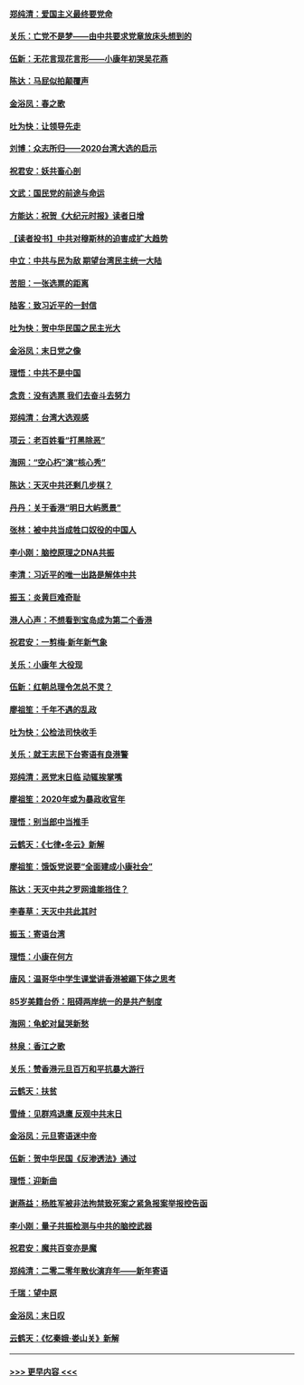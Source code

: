 #### [郑纯清：爱国主义最终要党命](../pages/nsc993/n11802197.md?t=01190155) 
#### [关乐：亡党不是梦——由中共要求党章放床头想到的](../pages/nsc993/n11802156.md?t=01190155) 
#### [伍新：无花言现花言形——小康年初哭吴花燕](../pages/nsc993/n11800044.md?t=01190155) 
#### [陈达：马屁似拍颠覆声](../pages/nsc993/n11800010.md?t=01190155) 
#### [金浴凤：春之歌](../pages/nsc993/n11797687.md?t=01190155) 
#### [吐为快：让领导先走](../pages/nsc993/n11797512.md?t=01190155) 
#### [刘博：众志所归——2020台湾大选的启示](../pages/nsc993/n11796878.md?t=01190155) 
#### [祝君安：妖共畜心剖](../pages/nsc993/n11794273.md?t=01190155) 
#### [文武：国民党的前途与命运](../pages/nsc993/n11794198.md?t=01190155) 
#### [方能达：祝贺《大纪元时报》读者日增](../pages/nsc993/n11793807.md?t=01190155) 
#### [【读者投书】中共对穆斯林的迫害成扩大趋势](../pages/nsc993/n11791371.md?t=01190155) 
#### [中立：中共与民为敌 期望台湾民主统一大陆](../pages/nsc993/n11790392.md?t=01190155) 
#### [苦胆：一张选票的距离](../pages/nsc993/n11788914.md?t=01190155) 
#### [陆客：致习近平的一封信](../pages/nsc993/n11788867.md?t=01190155) 
#### [吐为快：贺中华民国之民主光大](../pages/nsc993/n11788618.md?t=01190155) 
#### [金浴凤：末日党之像](../pages/nsc993/n11787475.md?t=01190155) 
#### [理悟：中共不是中国](../pages/nsc993/n11787463.md?t=01190155) 
#### [念贲：没有选票  我们去奋斗去努力](../pages/nsc993/n11787398.md?t=01190155) 
#### [郑纯清：台湾大选观感](../pages/nsc993/n11786210.md?t=01190155) 
#### [项云：老百姓看“打黑除恶”](../pages/nsc993/n11785398.md?t=01190155) 
#### [海网：“空心朽”演“核心秀”](../pages/nsc993/n11783874.md?t=01190155) 
#### [陈达：天灭中共还剩几步棋？](../pages/nsc993/n11783719.md?t=01190155) 
#### [丹丹：关于香港“明日大屿愿景”](../pages/nsc993/n11783273.md?t=01190155) 
#### [张林：被中共当成牲口奴役的中国人](../pages/nsc993/n11782397.md?t=01190155) 
#### [李小刚：脑控原理之DNA共振](../pages/nsc993/n11780962.md?t=01190155) 
#### [李清：习近平的唯一出路是解体中共](../pages/nsc993/n11780866.md?t=01190155) 
#### [振玉：炎黄巨难奇耻](../pages/nsc993/n11779632.md?t=01190155) 
#### [港人心声：不想看到宝岛成为第二个香港](../pages/nsc993/n11778817.md?t=01190155) 
#### [祝君安：一剪梅‧新年新气象](../pages/nsc993/n11776340.md?t=01190155) 
#### [关乐：小康年 大役现](../pages/nsc993/n11774213.md?t=01190155) 
#### [伍新：红朝总理令怎总不灵？](../pages/nsc993/n11770813.md?t=01190155) 
#### [廖祖笙：千年不遇的乱政](../pages/nsc993/n11770373.md?t=01190155) 
#### [吐为快：公检法司快收手](../pages/nsc993/n11770359.md?t=01190155) 
#### [关乐：就王志民下台寄语有良港警](../pages/nsc993/n11769903.md?t=01190155) 
#### [郑纯清：恶党末日临 动辄挨掌嘴](../pages/nsc993/n11769356.md?t=01190155) 
#### [廖祖笙：2020年或为暴政收官年](../pages/nsc993/n11768216.md?t=01190155) 
#### [理悟：别当郎中当推手](../pages/nsc993/n11768243.md?t=01190155) 
#### [云鹤天：《七律▪冬云》新解](../pages/nsc993/n11768204.md?t=01190155) 
#### [廖祖笙：饿饭党说要“全面建成小康社会”](../pages/nsc993/n11767482.md?t=01190155) 
#### [陈达：天灭中共之罗网谁能挡住？](../pages/nsc993/n11767465.md?t=01190155) 
#### [李春草：天灭中共此其时](../pages/nsc993/n11767452.md?t=01190155) 
#### [振玉：寄语台湾](../pages/nsc993/n11767432.md?t=01190155) 
#### [理悟：小康在何方](../pages/nsc993/n11767394.md?t=01190155) 
#### [唐风：温哥华中学生课堂讲香港被踢下体之思考](../pages/nsc993/n11766848.md?t=01190155) 
#### [85岁美籍台侨：阻碍两岸统一的是共产制度](../pages/nsc993/n11765043.md?t=01190155) 
#### [海网：龟蛇对鼠哭新愁](../pages/nsc993/n11764895.md?t=01190155) 
#### [林泉：香江之歌](../pages/nsc993/n11764415.md?t=01190155) 
#### [关乐：赞香港元旦百万和平抗暴大游行](../pages/nsc993/n11764382.md?t=01190155) 
#### [云鹤天：扶贫](../pages/nsc993/n11764245.md?t=01190155) 
#### [雪绮：见群鸡退鹰  反观中共末日](../pages/nsc993/n11762112.md?t=01190155) 
#### [金浴凤：元旦寄语迷中帝](../pages/nsc993/n11761788.md?t=01190155) 
#### [伍新：贺中华民国《反渗透法》通过](../pages/nsc993/n11761994.md?t=01190155) 
#### [理悟：迎新曲](../pages/nsc993/n11761152.md?t=01190155) 
#### [谢燕益：杨胜军被非法拘禁致死案之紧急报案举报控告函](../pages/nsc993/n11756134.md?t=01190155) 
#### [李小刚：量子共振检测与中共的脑控武器](../pages/nsc993/n11754518.md?t=01190155) 
#### [祝君安：魔共百变亦是魔](../pages/nsc993/n11754469.md?t=01190155) 
#### [郑纯清：二零二零年散伙演弃年——新年寄语](../pages/nsc993/n11754195.md?t=01190155) 
#### [千瑞：望中原](../pages/nsc993/n11754159.md?t=01190155) 
#### [金浴凤：末日叹](../pages/nsc993/n11752359.md?t=01190155) 
#### [云鹤天：《忆秦娥‧娄山关》新解](../pages/nsc993/n11752348.md?t=01190155) 

----
#### [ >>> 更早内容 <<< ](../indexes/nsc993-earlier.md)
